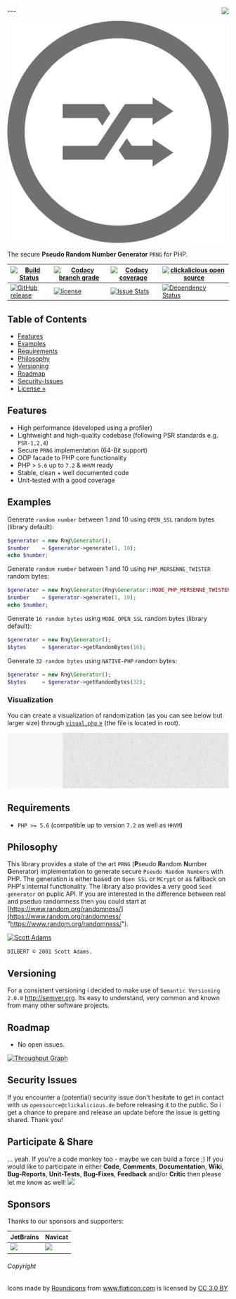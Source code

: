 <img src="https://avatars0.githubusercontent.com/u/26927954?v=3&s=80" align="right" />
---

![Logo of rng](docs/logo-large.png)

The secure **Pseudo Random Number Generator** `PRNG` for PHP.

| [![Build Status](https://travis-ci.org/clickalicious/rng.svg?branch=master)](https://travis-ci.org/clickalicious/rng) 	| [![Codacy branch grade](https://img.shields.io/codacy/grade/f53e4682e6524d44aedb454adce68a18/master.svg)](https://www.codacy.com/app/clickalicious/rng?utm_source=github.com&utm_medium=referral&utm_content=clickalicious/rng&utm_campaign=Badge_Grade)	| [![Codacy coverage](https://img.shields.io/codacy/coverage/f53e4682e6524d44aedb454adce68a18.svg)](https://www.codacy.com/app/clickalicious/rng?utm_source=github.com&utm_medium=referral&utm_content=clickalicious/rng&utm_campaign=Badge_Grade) 	| [![clickalicious open source](https://img.shields.io/badge/clickalicious-open--source-green.svg?style=flat)](https://clickalicious.de/) 	|
|---	|---	|---	|---	|
| [![GitHub release](https://img.shields.io/github/release/clickalicious/rng.svg?style=flat)](https://github.com/clickalicious/rng/releases) 	| [![license](https://img.shields.io/github/license/mashape/apistatus.svg)](https://opensource.org/licenses/MIT)  	| [![Issue Stats](https://img.shields.io/issuestats/i/github/clickalicious/rng.svg)](https://github.com/clickalicious/rng/issues) 	| [![Dependency Status](https://dependencyci.com/github/clickalicious/rng/badge)](https://dependencyci.com/github/clickalicious/rng)  	|


## Table of Contents

- [Features](#features)
- [Examples](#examples)
- [Requirements](#requirements)
- [Philosophy](#philosophy)
- [Versioning](#versioning)
- [Roadmap](#roadmap)
- [Security-Issues](#security-issues)
- [License »](LICENSE)


## Features

 - High performance (developed using a profiler)
 - Lightweight and high-quality codebase (following PSR standards e.g. `PSR-1,2,4`)
 - Secure `PRNG` implementation (64-Bit support)
 - OOP facade to PHP core functionality
 - PHP > `5.6` up to `7.2` & `HHVM` ready
 - Stable, clean + well documented code
 - Unit-tested with a good coverage


## Examples

Generate `random number` between 1 and 10 using `OPEN_SSL` random bytes (library default):
```php
$generator = new Rng\Generator();
$number    = $generator->generate(1, 10);
echo $number;
```

Generate `random number` between 1 and 10 using `PHP_MERSENNE_TWISTER` random bytes:
```php
$generator = new Rng\Generator(Rng\Generator::MODE_PHP_MERSENNE_TWISTER);
$number    = $generator->generate(1, 10);
echo $number;
```

Generate `16 random bytes` using `MODE_OPEN_SSL` random bytes (library default):
```php
$generator = new Rng\Generator();
$bytes     = $generator->getRandomBytes(16);
```

Generate `32 random bytes` using `NATIVE-PHP` random bytes:
```php
$generator = new Rng\Generator();
$bytes     = $generator->getRandomBytes(32);
```


### Visualization

You can create a visualization of randomization (as you can see below but larger size) through [`visual.php` »](visual.php) (the file is located in root).

![Logo of rng](docs/visualization.png)


## Requirements

 - `PHP >= 5.6` (compatible up to version `7.2` as well as `HHVM`)


## Philosophy

This library provides a state of the art `PRNG` (**P**seudo **R**andom **N**umber **G**enerator) implementation to generate secure `Pseudo Random Numbers` with PHP. The generation is either based on `Open SSL` or `MCrypt` or as fallback on PHP's internal functionality. The library also provides a very good `Seed generator` on puplic API. If you are interested in the difference between real and pseduo randomness then you could start at [https://www.random.org/randomness/](https://www.random.org/randomness/ "https://www.random.org/randomness/").

[![Scott Adams](https://www.random.org/analysis/dilbert.jpg)](http://dilbert.com/strip/2001-10-25 "Copyright Universal Uclick / Scott Adams")

`DILBERT © 2001 Scott Adams.`


## Versioning

For a consistent versioning i decided to make use of `Semantic Versioning 2.0.0` http://semver.org. Its easy to understand, very common and known from many other software projects.


## Roadmap

- No open issues.

[![Throughput Graph](https://graphs.waffle.io/clickalicious/rng/throughput.svg)](https://waffle.io/clickalicious/rng/metrics)


## Security Issues

If you encounter a (potential) security issue don't hesitate to get in contact with us `opensource@clickalicious.de` before releasing it to the public. So i get a chance to prepare and release an update before the issue is getting shared. Thank you!


## Participate & Share

... yeah. If you're a code monkey too - maybe we can build a force ;) If you would like to participate in either **Code**, **Comments**, **Documentation**, **Wiki**, **Bug-Reports**, **Unit-Tests**, **Bug-Fixes**, **Feedback** and/or **Critic** then please let me know as well!
<a href="https://twitter.com/intent/tweet?hashtags=&original_referer=http%3A%2F%2Fgithub.com%2F&text=rng%20-%20Random%20number%20generator%20for%20PHP%20%40phpfluesterer%20%23rng%20%23php%20https%3A%2F%2Fgithub.com%2Fclickalicious%2Frng&tw_p=tweetbutton" target="_blank">
  <img src="http://jpillora.com/github-twitter-button/img/tweet.png"></img>
</a>

## Sponsors

Thanks to our sponsors and supporters:

| JetBrains | Navicat |
|---|---|
| <a href="https://www.jetbrains.com/phpstorm/" title="PHP IDE :: JetBrains PhpStorm" target="_blank"><img src="https://resources.jetbrains.com/assets/media/open-graph/jetbrains_250x250.png" height="55"></img></a> | <a href="http://www.navicat.com/" title="Navicat GUI - DB GUI-Admin-Tool for MySQL, MariaDB, SQL Server, SQLite, Oracle & PostgreSQL" target="_blank"><img src="http://upload.wikimedia.org/wikipedia/en/9/90/PremiumSoft_Navicat_Premium_Logo.png" height="55" /></a>  |


###### Copyright
<div>Icons made by <a href="http://www.flaticon.com/authors/roundicons" title="Roundicons">Roundicons</a> from <a href="http://www.flaticon.com" title="Flaticon">www.flaticon.com</a> is licensed by <a href="http://creativecommons.org/licenses/by/3.0/" title="Creative Commons BY 3.0" target="_blank">CC 3.0 BY</a></div>
